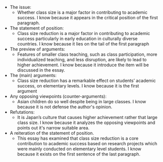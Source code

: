  - The issue:
   -  Whether class size is a major factor in contributing to academic success. I know because it appears in the critical position of the first paragraph.
 - The statement of position: 
   - Class size reduction is a major factor in contributing to academic success particularly in early education in culturally diverse countries. I know because it lies on the tail of the first paragraph
 - The preview of arguments:
   - Features of smaller class teaching, such as class participation, more individualized teaching, and less disruption, are likely to lead to higher achievement. I know because it introduce the item will be discussed in the essay.
 - The (main) arguments:
   - Class size reduction has a remarkable effect on students’ academic success, on elementary levels. I know because it is the first argument
 - Any opposing viewpoints (counter-arguments):
   - Asian children do so well despite being in large classes. I know because it is not defense the author's opinion.
 - Refutations:
   - It is Japan’s culture that causes higher achievement rather that large class size. I know because it analyzes the opposing viewpoints and points out it's narrow suitable area.
 - A reiteration of the statement of position. 
   - This essay has examined that class size reduction is a core contribution to academic success based on research projects which were mainly conducted on elementary level students. I know because it exists on the first sentence of the last paragraph.